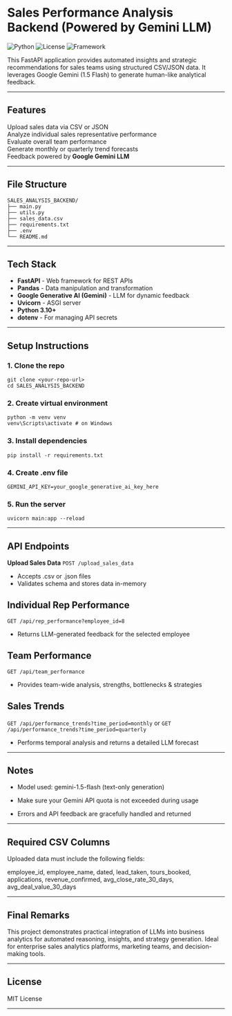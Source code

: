 # Sales Performance Analysis Backend (Powered by Gemini LLM)


![Python](https://img.shields.io/badge/Python-3.10+-blue)
![License](https://img.shields.io/badge/License-MIT-green)
![Framework](https://img.shields.io/badge/FastAPI-Modern%20Python%20API-brightgreen)

This FastAPI application provides automated insights and strategic recommendations for sales teams using structured CSV/JSON data. It leverages Google Gemini (1.5 Flash) to generate human-like analytical feedback.

---

## Features

Upload sales data via CSV or JSON  
Analyze individual sales representative performance  
Evaluate overall team performance  
Generate monthly or quarterly trend forecasts  
Feedback powered by **Google Gemini LLM**

---

## File Structure


```
SALES_ANALYSIS_BACKEND/
├── main.py
├── utils.py
├── sales_data.csv
├── requirements.txt
├── .env
└── README.md
```

---

## Tech Stack

- **FastAPI** - Web framework for REST APIs
- **Pandas** - Data manipulation and transformation
- **Google Generative AI (Gemini)** - LLM for dynamic feedback
- **Uvicorn** - ASGI server
- **Python 3.10+**
- **dotenv** - For managing API secrets

---

## Setup Instructions

### 1. **Clone the repo**
   
   ```
   git clone <your-repo-url>
   cd SALES_ANALYSIS_BACKEND
   ```

### 2. **Create virtual environment**

   ```
   python -m venv venv
   venv\Scripts\activate # on Windows
   ```

### 3. **Install dependencies**

   ```
   pip install -r requirements.txt
   ```

### 4. **Create .env file**

```
GEMINI_API_KEY=your_google_generative_ai_key_here
```

### 5. **Run the server**

```
uvicorn main:app --reload
```

---

## API Endpoints

 **Upload Sales Data**
   `POST /upload_sales_data`

   - Accepts .csv or .json files
   - Validates schema and stores data in-memory

## Individual Rep Performance
   `GET /api/rep_performance?employee_id=8`

   - Returns LLM-generated feedback for the selected employee

## Team Performance
   `GET /api/team_performance`

   - Provides team-wide analysis, strengths, bottlenecks & strategies

## Sales Trends
   `GET /api/performance_trends?time_period=monthly`
   or
   `GET /api/performance_trends?time_period=quarterly`

   - Performs temporal analysis and returns a detailed LLM forecast

---

## Notes
- Model used: gemini-1.5-flash (text-only generation)

- Make sure your Gemini API quota is not exceeded during usage

- Errors and API feedback are gracefully handled and returned

---

## Required CSV Columns
Uploaded data must include the following fields:

employee_id, employee_name, dated, lead_taken, tours_booked, 
applications, revenue_confirmed, avg_close_rate_30_days, avg_deal_value_30_days

---

## Final Remarks
This project demonstrates practical integration of LLMs into business analytics for automated reasoning, insights, and strategy generation. Ideal for enterprise sales analytics platforms, marketing teams, and decision-making tools.

---

## License
MIT License

---

